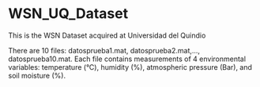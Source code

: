 # WSN_UQ_Dataset
This is the WSN Dataset acquired at Universidad del Quindio

There are 10 files: datosprueba1.mat, datosprueba2.mat,..., datosprueba10.mat.
Each file contains measurements of 4 environmental variables: temperature (°C), humidity (%), atmospheric pressure (Bar), and soil moisture (%).
